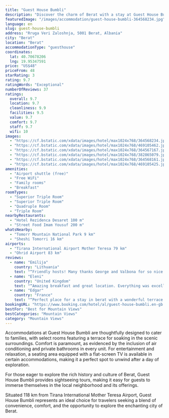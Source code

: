 ```yaml
---
title: "Guest House Bumbli"
description: "Discover the charm of Berat with a stay at Guest House Bumbli, a serene retreat that boasts both lake and city views."
featuredImage: "/images/accommodation/guest-house-bumbli-364568234.jpg"
language: en
slug: guest-house-bumbli
address: "Rruga Veri Zaloshnja, 5001 Berat, Albania"
city: "Berat"
location: "Berat"
accommodationType: "guesthouse"
coordinates:
  lat: 40.70678206
  lng: 19.95347591
price: "US$48"
priceFrom: 48
starRating: 3
rating: 9.7
ratingWords: "Exceptional"
numberOfReviews: 37
ratings:
  overall: 9.7
  location: 9.7
  cleanliness: 9.9
  facilities: 9.5
  value: 9.7
  comfort: 9.7
  staff: 9.7
  wifi: 10
images:
  - "https://cf.bstatic.com/xdata/images/hotel/max1024x768/364568234.jpg?k=36cdebe75f89a74a489f491fb0c2611b18f94e0eff9167d1ec4cf7e0a7d33ba6&o=&hp=1"
  - "https://cf.bstatic.com/xdata/images/hotel/max1024x768/469105462.jpg?k=2e509da822602063525d6671f041cc68f0e343ba6369db5162f6d63726be0504&o=&hp=1"
  - "https://cf.bstatic.com/xdata/images/hotel/max1024x768/364567167.jpg?k=a9ef21fc61c5376fa35fe3f21cfc090b6b8232f57e5ff0f5076df90701120af4&o=&hp=1"
  - "https://cf.bstatic.com/xdata/images/hotel/max1024x768/382865079.jpg?k=33c5c8c8882dc4190ed8cd09d2ed0c84208d5925f3a08b994cccab307205c8d7&o=&hp=1"
  - "https://cf.bstatic.com/xdata/images/hotel/max1024x768/364568161.jpg?k=6b4171487aca87d727d531e6fbfb8ab46cf18e8558f3cb0aa18a9f3ab56933a6&o=&hp=1"
  - "https://cf.bstatic.com/xdata/images/hotel/max1024x768/469105425.jpg?k=da3812c613b385a2b3a6fc7170cfe694991a47539610febd755312d7c51f14b3&o=&hp=1"
amenities:
  - "Airport shuttle (free)"
  - "Free WiFi"
  - "Family rooms"
  - "Breakfast"
roomTypes:
  - "Superior Triple Room"
  - "Superior Triple Room"
  - "Quadruple Room"
  - "Triple Room"
nearbyRestaurants:
  - "Hotel Rezidenca Desaret 100 m"
  - "Street Food Imam Yousuf 200 m"
whatsNearby:
  - "Tomorr Mountain National Park 9 km"
  - "Sheshi Tomorri 16 km"
airports:
  - "Tirana International Airport Mother Teresa 79 km"
  - "Ohrid Airport 83 km"
reviews:
  - name: "Emilija"
    country: "Lithuania"
    text: "“Friendly hosts! Many thanks George and Valbona for so nice stay. It was a feeling that we are visiting our best friends😊. Guest house located up in the hill. Nice view of Berat Castle!”"
  - name: "Eleni"
    country: "United Kingdom"
    text: "“Amazing breakfast and great location. Everything was excellent thank you”"
  - name: "Edgar"
    country: "France"
    text: "“Perfect place for a stay in berat with a wonderful terrace view...”"
bookingURL: "https://www.booking.com/hotel/al/guest-house-bumbli.en-gb.html?aid=8035640"
bestFor: "Best for Mountain Views"
bestCategories: "Mountain Views"
category: "Mountain Views"
---
```


Accommodations at Guest House Bumbli are thoughtfully designed to cater to families, with select rooms featuring a terrace for soaking in the scenic surroundings. Comfort is paramount, as evidenced by the inclusion of air conditioning and private bathrooms in every unit. For entertainment and relaxation, a seating area equipped with a flat-screen TV is available in certain accommodations, making it a perfect spot to unwind after a day of exploration.

For those eager to explore the rich history and culture of Berat, Guest House Bumbli provides sightseeing tours, making it easy for guests to immerse themselves in the local neighborhood and its offerings.

Situated 118 km from Tirana International Mother Teresa Airport, Guest House Bumbli represents an ideal choice for travelers seeking a blend of convenience, comfort, and the opportunity to explore the enchanting city of Berat.